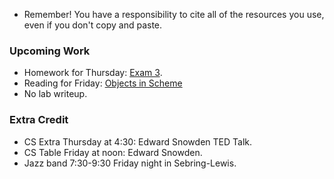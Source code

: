 * Remember!  You have a responsibility to cite all of the resources you
  use, even if you don't copy and paste.

### Upcoming Work

* Homework for Thursday: [Exam 3](../assignments/exam.03.html).
* Reading for Friday: [Objects in Scheme](../readings/objects-reading.html)
* No lab writeup.

### Extra Credit

* CS Extra Thursday at 4:30: Edward Snowden TED Talk.
* CS Table Friday at noon: Edward Snowden.
* Jazz band 7:30-9:30 Friday night in Sebring-Lewis.
